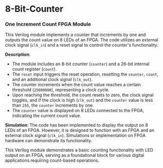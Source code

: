# 8-Bit-Counter

### One Increment Count FPGA Module

This Verilog module implements a counter that increments by one and outputs the count value on 8 LEDs of an FPGA. The code utilizes an external clock signal (`clk_in`) and a reset signal to control the counter's functionality.

**Description**:
- The module includes an 8-bit counter (`counter`) and a 26-bit internal count register (`count`).
- The `reset` input triggers the reset operation, resetting the `counter`, `count`, and an additional clock signal (`clk_out`).
- The counter increments when the count value reaches a certain threshold (`25000000`), representing a clock cycle.
- Upon reaching the threshold, the count resets to zero, the clock signal toggles, and if the clock is high (`clk_out`) and the `counter` value is less than `255`, the `counter` increments by one.
- The `counter` value is displayed on 8 LEDs connected to the FPGA, indicating the current count value.

**Simulation**: The code has been implemented to display the output on 8 LEDs of an FPGA. However, it is designed to function with an FPGA and an external clock signal (`clk_in`). Simulations or implementation on FPGA hardware can demonstrate its functionality.

This Verilog module demonstrates a basic counting functionality with LED output on an FPGA, serving as a foundational block for various digital applications requiring count-based operations.
